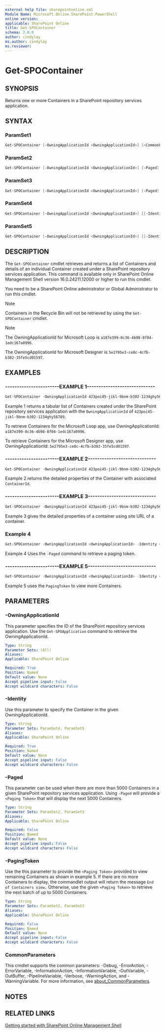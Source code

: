 ```yaml
---
external help file: sharepointonline.xml
Module Name: Microsoft.Online.SharePoint.PowerShell
online version:
applicable: SharePoint Online
title: Get-SPOContainer
schema: 2.0.0
author: cindylay
ms.author: cindylay
ms.reviewer:
---
```


# Get-SPOContainer

## SYNOPSIS

Returns one or more Containers in a SharePoint repository services application. 

## SYNTAX


### ParamSet1

```powershell
Get-SPOContainer [-OwningApplicationId <OwningApplicationId>] [<CommonParameters>]
```

### ParamSet2
```powershell
Get-SPOContainer [-OwningApplicationId <OwningApplicationId>] [-Paged]
```

### ParamSet3
```powershell
Get-SPOContainer [-OwningApplicationId <OwningApplicationId>] [-Paged] [-PagingToken <Token String>]
```

### ParamSet4

```powershell
Get-SPOContainer [-OwningApplicationId <OwningApplicationId>] [[-Identity] <ContainerId>]
```


### ParamSet5

```powershell
Get-SPOContainer [-OwningApplicationId <OwningApplicationId>] [[-Identity] <ContainerSiteURL>]  
```

## DESCRIPTION

The `Get-SPOContainer` cmdlet retrieves and returns a list of Containers and details of an individual Container created under a SharePoint repository services application. This command is available only in SharePoint Online Management Shell version 16.0.24211.12000 or higher to run this cmdlet.

You need to be a SharePoint Online administrator or Global Administrator to run this cmdlet.

> [!NOTE]  
> Containers in the Recycle Bin will not be retrieved by using the `Get-SPOContainer` cmdlet. 


> [!NOTE]
> The OwningApplicationId for Microsoft Loop is `a187e399-0c36-4b98-8f04-1edc167a0996`.
> 
> The OwningApplicationId for Microsoft Designer is `5e2795e3-ce8c-4cfb-b302-35fe5cd01597`.
 
 

## EXAMPLES

### -----------------------EXAMPLE 1-----------------------------

```powershell
Get-SPOContainer -OwningApplicationId 423poi45-jikl-9bnm-b302-1234ghy56789 | FT 
```

Example 1 returns a tabular list of Containers created under the SharePoint repository services application with the `OwningApplicationId` of  `423poi45-jikl-9bnm-b302-1234ghy56789`.

To retrieve Containers for the Microsoft Loop app, use OwningApplicationId: `a187e399-0c36-4b98-8f04-1edc167a0996`. 

To retrieve Containers for the Microsoft Designer app, use OwningApplicationId: `5e2795e3-ce8c-4cfb-b302-35fe5cd01597`.



### -----------------------EXAMPLE 2-----------------------------

```powershell
Get-SPOContainer -OwningApplicationId 423poi45-jikl-9bnm-b302-1234ghy56789 -Identity b66f5b2e-4cbd-4754-9ad3-8291c2c81ade 
```

Example 2 returns the detailed properties of the Container with associated `ContainerId`.

 
### -----------------------EXAMPLE 3-----------------------------

```powershell
Get-SPOContainer -OwningApplicationId 423poi45-jikl-9bnm-b302-1234ghy56789 -Identity https://contoso.sharepoint.com/storageContainers/CSP_b66f5b2e-4cbd-4754-9ad3-8291c2c81ade 
```

Example 3 gives the detailed properties of a container using site URL of a container.


### Example 4

```powershell
Get-SPOContainer -OwningApplicationId <OwningApplicationId> -Identity <ContainerId> -Paged | FT
```

Example 4 Uses the `-Paged` command to retrieve a paging token.

### -----------------------EXAMPLE 5-----------------------------

```powershell
Get-SPOContainer -OwningApplicationId <OwningApplicationId> -Identity <ContainerId> -Paged -PagingToken <Token String> | FT 
```

Example 5 uses the `PagingToken` to view more Containers.

## PARAMETERS

### -OwningApplicationId

This parameter specifies the ID of the SharePoint repository services application. Use the `Get-SPOApplication` command to retrieve the OwningApplicationId.
 
```yaml
Type: String
Parameter Sets: (All)
Aliases:
Applicable: SharePoint Online

Required: True
Position: Named
Default value: None
Accept pipeline input: False
Accept wildcard characters: False
```


### -Identity

Use this parameter to specify the Container in the given OwningApplicationId.
 
```yaml
Type: String
Parameter Sets: ParamSet4, ParamSet5
Aliases:
Applicable: SharePoint Online

Required: True
Position: Named
Default value: None
Accept pipeline input: False
Accept wildcard characters: False
```


### -Paged

This parameter can be used when there are more than 5000 Containers in a given SharePoint repository services application. Using `-Paged` will provide a `<Paging Token>` that will display the next 5000 Containers.

```yaml
Type: String
Parameter Sets: ParamSet2, ParamSet3
Aliases:
Applicable: SharePoint Online

Required: False
Position: Named
Default value: None
Accept pipeline input: False
Accept wildcard characters: False
```


### -PagingToken

Use the this parameter to provide the `<Paging Token>` provided to view remaining Containers as shown in example 5. If there are no more Containers to display, the commandlet output will return the message `End of Containers view.` Otherwise, use the given `<Paging Token>` to retrieve the next batch of up to 5000 Containers.

```yaml
Type: String
Parameter Sets: ParamSet2, ParamSet3
Aliases:
Applicable: SharePoint Online

Required: False
Position: Named
Default value: None
Accept pipeline input: False
Accept wildcard characters: False
```



### CommonParameters

This cmdlet supports the common parameters: -Debug, -ErrorAction, -ErrorVariable, -InformationAction, -InformationVariable, -OutVariable, -OutBuffer, -PipelineVariable, -Verbose, -WarningAction, and -WarningVariable. For more information, see [about_CommonParameters](https://go.microsoft.com/fwlink/?LinkID=113216).


## NOTES

## RELATED LINKS

[Getting started with SharePoint Online Management Shell](/powershell/sharepoint/sharepoint-online/connect-sharepoint-online?view=sharepoint-ps)

